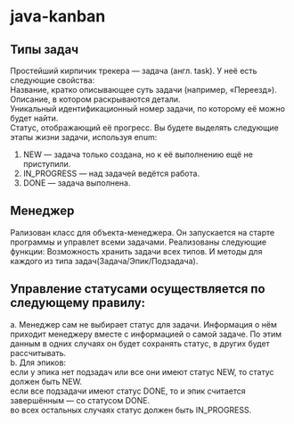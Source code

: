 # java-kanban
Типы задач
----
Простейший кирпичик трекера — задача (англ. task). У неё есть следующие свойства:  
Название, кратко описывающее суть задачи (например, «Переезд»).  
Описание, в котором раскрываются детали.  
Уникальный идентификационный номер задачи, по которому её можно будет найти.  
Статус, отображающий её прогресс. Вы будете выделять следующие этапы жизни задачи, используя enum:  
1. NEW — задача только создана, но к её выполнению ещё не приступили.  
2. IN_PROGRESS — над задачей ведётся работа.  
3. DONE — задача выполнена.  

Менеджер
----
Рализован класс для объекта-менеджера. Он запускается на старте программы и управлет всеми задачами. Реализованы следующие функции:
Возможность хранить задачи всех типов. И методы для каждого из типа задач(Задача/Эпик/Подзадача).

Управление статусами осуществляется по следующему правилу:
----
 a. Менеджер сам не выбирает статус для задачи. Информация о нём приходит менеджеру вместе с информацией о самой задаче. По этим данным в одних случаях он будет сохранять статус, в других будет рассчитывать.  
 b. Для эпиков:  
если у эпика нет подзадач или все они имеют статус NEW, то статус должен быть NEW.  
если все подзадачи имеют статус DONE, то и эпик считается завершённым — со статусом DONE.  
во всех остальных случаях статус должен быть IN_PROGRESS.  
